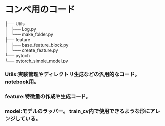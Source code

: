 # コンペ用のコード
├── Utils  
│   ├── Log.py  
│   └── make_folder.py  
├── feature  
│   ├── base_feature_block.py  
│   └── create_feature.py  
└── pytoch  
    └── pytorch_simple_model.py  
### Utils:実験管理やディレクトリ生成などの汎用的なコード。notebook用。
### feature:特徴量の作成や生成コード。
### model:モデルのラッパー。 train_cv内で使用できるような形にアレンジしている。

